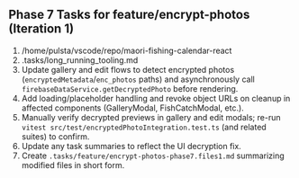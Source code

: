 ## Phase 7 Tasks for feature/encrypt-photos (Iteration 1)

1. /home/pulsta/vscode/repo/maori-fishing-calendar-react
2. .tasks/long_running_tooling.md
3. Update gallery and edit flows to detect encrypted photos (`encryptedMetadata`/`enc_photos` paths) and asynchronously call `firebaseDataService.getDecryptedPhoto` before rendering.
4. Add loading/placeholder handling and revoke object URLs on cleanup in affected components (GalleryModal, FishCatchModal, etc.).
5. Manually verify decrypted previews in gallery and edit modals; re-run `vitest src/test/encryptedPhotoIntegration.test.ts` (and related suites) to confirm.
6. Update any task summaries to reflect the UI decryption fix.
7. Create `.tasks/feature/encrypt-photos-phase7.files1.md` summarizing modified files in short form.
